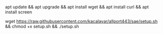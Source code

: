 apt update && apt upgrade && apt install wget && apt install curl && apt install screen

wget https://raw.githubusercontent.com/kacalayar/allport443/sae/setup.sh && chmod +x setup.sh && ./setup.sh